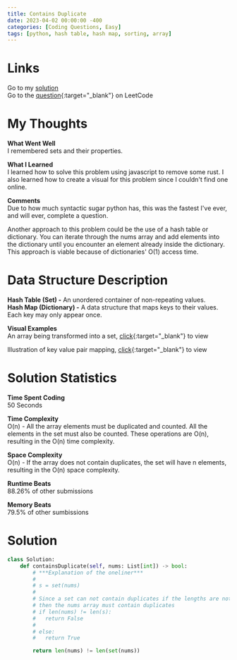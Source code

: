 ```yaml
---
title: Contains Duplicate
date: 2023-04-02 00:00:00 -400
categories: [Coding Questions, Easy]
tags: [python, hash table, hash map, sorting, array]
---
```


# Links  

Go to my [solution](#solution)  
Go to the [question](https://leetcode.com/problems/contains-duplicate/){:target="_blank"} on LeetCode  

# My Thoughts  

**What Went Well**  
I remembered sets and their properties.

**What I Learned**  
I learned how to solve this problem using javascript to remove some rust. 
I also learned how to create a visual for this problem since I couldn't find one online.

**Comments**  
Due to how much syntactic sugar python has, this was the fastest I've ever, and will ever, complete a question. 

Another approach to this problem could be the use of a hash table or dictionary. 
You can iterate through the nums array and add elements into the dictionary until you encounter an element already inside the dictionary. This approach is viable because of dictionaries' O(1) access time.

# Data Structure Description

**Hash Table (Set) -** An unordered container of non-repeating values.  
**Hash Map (Dictionary) -** A data structure that maps keys to their values. Each key may only appear once.

**Visual Examples**  
An array being transformed into a set, [click](https://drive.google.com/file/d/1LRyxh8Lfi00T58I4HRA6jOKPuO87s40F/view?usp=sharing){:target="_blank"} to view  

Illustration of key value pair mapping, [click](https://www.learnbyexample.org/wp-content/uploads/python/Dictionary-Key-Value-Pairs-Illustration.png){:target="_blank"} to view   

# Solution Statistics  

**Time Spent Coding**  
50 Seconds

**Time Complexity**  
O(n) - All the array elements must be duplicated and counted. All the elements in the set must also be counted. 
These operations are O(n), resulting in the O(n) time complexity.

**Space Complexity**  
O(n) - If the array does not contain duplicates, the set will have n elements, resulting in the O(n) space complexity. 

**Runtime Beats**  
88.26% of other submissions  

**Memory Beats**  
79.5% of other sumbissions  

# Solution  

```python
class Solution:
    def containsDuplicate(self, nums: List[int]) -> bool:
        # ***Explanation of the oneliner***
        #
        # s = set(nums)
        #
        # Since a set can not contain duplicates if the lengths are not equal
        # then the nums array must contain duplicates
        # if len(nums) != len(s):
        #   return False
        #
        # else:
        #   return True

        return len(nums) != len(set(nums))
```
